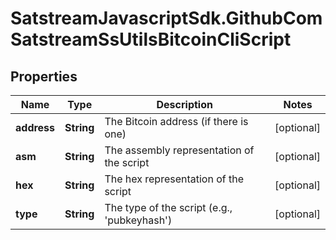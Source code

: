 # SatstreamJavascriptSdk.GithubComSatstreamSsUtilsBitcoinCliScript

## Properties
Name | Type | Description | Notes
------------ | ------------- | ------------- | -------------
**address** | **String** | The Bitcoin address (if there is one) | [optional] 
**asm** | **String** | The assembly representation of the script | [optional] 
**hex** | **String** | The hex representation of the script | [optional] 
**type** | **String** | The type of the script (e.g., &#x27;pubkeyhash&#x27;) | [optional] 
